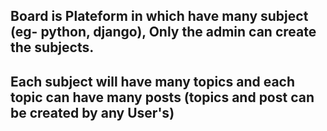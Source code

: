 
## Board is Plateform in which have many subject (eg- python, django), Only the admin can create the subjects.
## Each subject will have many topics and each topic can have many posts (topics and post can be created by any User's)
